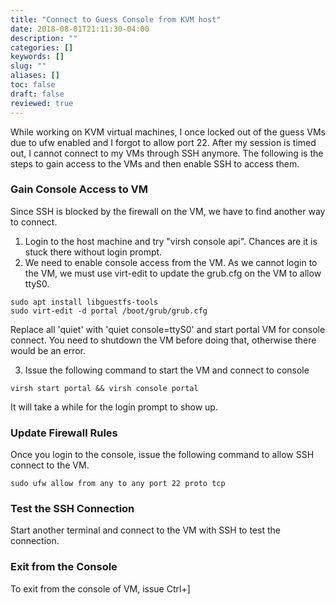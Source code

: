 ```yaml
---
title: "Connect to Guess Console from KVM host"
date: 2018-08-01T21:11:30-04:00
description: ""
categories: []
keywords: []
slug: ""
aliases: []
toc: false
draft: false
reviewed: true
---
```


While working on KVM virtual machines, I once locked out of the guess VMs due to ufw enabled and I forgot to allow port 22. After my session is timed out, I cannot connect to my VMs through SSH anymore. The following is the steps to gain access to the VMs and then enable SSH to access them. 

### Gain Console Access to VM

Since SSH is blocked by the firewall on the VM, we have to find another way to connect. 

1. Login to the host machine and try "virsh console api". Chances are it is stuck there without login prompt. 
2. We need to enable console access from the VM. As we cannot login to the VM, we must use virt-edit to update the grub.cfg on the VM to allow ttyS0.

```
sudo apt install libguestfs-tools
sudo virt-edit -d portal /boot/grub/grub.cfg
```

Replace all 'quiet' with 'quiet console=ttyS0' and start portal VM for console connect. You need to shutdown the VM before doing that, otherwise there would be an error. 

3. Issue the following command to start the VM and connect to console

```
virsh start portal && virsh console portal
```

It will take a while for the login prompt to show up.


### Update Firewall Rules

Once you login to the console, issue the following command to allow SSH connect to the VM. 

```
sudo ufw allow from any to any port 22 proto tcp
```

### Test the SSH Connection

Start another terminal and connect to the VM with SSH to test the connection. 

### Exit from the Console

To exit from the console of VM, issue Ctrl+]

